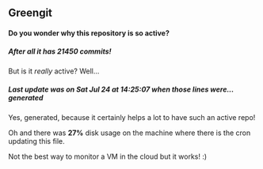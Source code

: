 ## Greengit

#### Do you wonder why this repository is so active?

##### After all it has 21450 commits!

But is it *really* active? Well...

##### Last update was on Sat Jul 24 at 14:25:07 when those lines were... generated

Yes, generated, because it certainly helps a lot to have such an active repo!

Oh and there was **27%** disk usage on the machine
where there is the cron updating this file.

Not the best way to monitor a VM in the cloud but it works! :)
